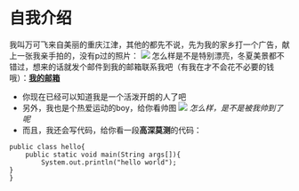 # 自我介绍
我叫万可飞来自美丽的重庆江津，其他的都先不说，先为我的家乡打一个广告，献上一张我亲手拍的，没有p过的照片：
![](http://b358.photo.store.qq.com/psb?/V1160mmR0gAUSC/AZKKMq9paRYpAGt21e9JjLQE*D7AwYsJZodPHEgadjI!/b/dGYBAAAAAAAA&bo=YAI4BAAAAAAFAH0!&rf=viewer_4)
怎么样是不是特别漂亮，冬夏美景都不错过，想来的话就发个邮件到我的邮箱联系我吧（有我在才不会花不必要的钱哦）：[**我的邮箱**](https://mail.qq.com/cgi-bin/frame_html?sid=2XVw1KfXt7nCSXIq&r=9391dffc08160fcb82b380850fe2b0c5)
- 你现在已经可以知道我是一个活泼开朗的人了吧
- 另外，我也是个热爱运动的boy，给你看帅图
![](http://b358.photo.store.qq.com/psb?/V1160mmR0gAUSC/*vvJo1xgxrRjAXWGyUDTs6UUerHANulWy9AfMzT0UVw!/b/dGYBAAAAAAAA&bo=VgOAAgAAAAAFB*M!&rf=viewer_4)
*怎么样，是不是被我帅到了呢*
- 而且，我还会写代码，给你看一段**高深莫测**的代码：



```
public class hello{
    public static void main(String args[]){
        System.out.println("hello world");
}
}
```
